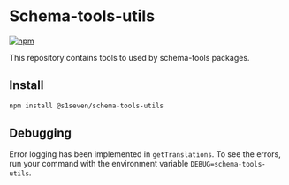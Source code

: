 # Schema-tools-utils

[![npm][npm-image]][npm-url]

[npm-image]: https://img.shields.io/npm/v/@s1seven/schema-tools-utils.svg?style=flat
[npm-url]: https://npmjs.org/package/@s1seven/schema-tools-utils

This repository contains tools to used by schema-tools packages.

## Install

```bash
npm install @s1seven/schema-tools-utils
```

## Debugging

Error logging has been implemented in `getTranslations`. To see the errors, run your command with the environment variable `DEBUG=schema-tools-utils`.
